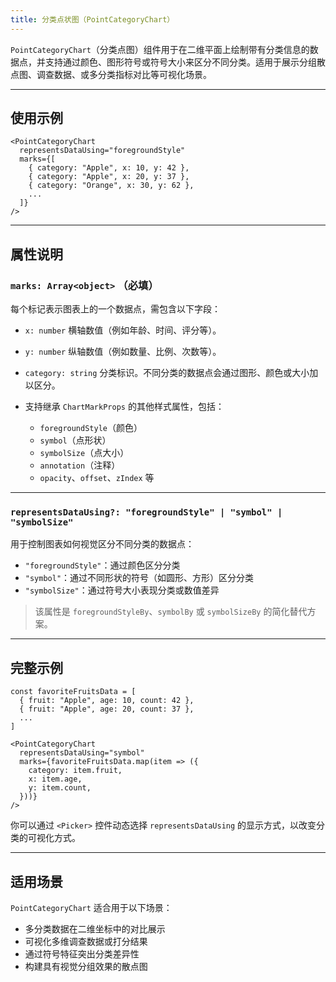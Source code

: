 ```yaml
---
title: 分类点状图（PointCategoryChart）
---
```

`PointCategoryChart`（分类点图）组件用于在二维平面上绘制带有分类信息的数据点，并支持通过颜色、图形符号或符号大小来区分不同分类。适用于展示分组散点图、调查数据、或多分类指标对比等可视化场景。

---

## 使用示例

```tsx
<PointCategoryChart
  representsDataUsing="foregroundStyle"
  marks={[
    { category: "Apple", x: 10, y: 42 },
    { category: "Apple", x: 20, y: 37 },
    { category: "Orange", x: 30, y: 62 },
    ...
  ]}
/>
```

---

## 属性说明

### `marks: Array<object>` **（必填）**

每个标记表示图表上的一个数据点，需包含以下字段：

* `x: number`
  横轴数值（例如年龄、时间、评分等）。

* `y: number`
  纵轴数值（例如数量、比例、次数等）。

* `category: string`
  分类标识。不同分类的数据点会通过图形、颜色或大小加以区分。

* 支持继承 `ChartMarkProps` 的其他样式属性，包括：

  * `foregroundStyle`（颜色）
  * `symbol`（点形状）
  * `symbolSize`（点大小）
  * `annotation`（注释）
  * `opacity`、`offset`、`zIndex` 等

---

### `representsDataUsing?: "foregroundStyle" | "symbol" | "symbolSize"`

用于控制图表如何视觉区分不同分类的数据点：

* `"foregroundStyle"`：通过颜色区分分类
* `"symbol"`：通过不同形状的符号（如圆形、方形）区分分类
* `"symbolSize"`：通过符号大小表现分类或数值差异

> 该属性是 `foregroundStyleBy`、`symbolBy` 或 `symbolSizeBy` 的简化替代方案。

---

## 完整示例

```tsx
const favoriteFruitsData = [
  { fruit: "Apple", age: 10, count: 42 },
  { fruit: "Apple", age: 20, count: 37 },
  ...
]

<PointCategoryChart
  representsDataUsing="symbol"
  marks={favoriteFruitsData.map(item => ({
    category: item.fruit,
    x: item.age,
    y: item.count,
  }))}
/>
```

你可以通过 `<Picker>` 控件动态选择 `representsDataUsing` 的显示方式，以改变分类的可视化方式。

---

## 适用场景

`PointCategoryChart` 适合用于以下场景：

* 多分类数据在二维坐标中的对比展示
* 可视化多维调查数据或打分结果
* 通过符号特征突出分类差异性
* 构建具有视觉分组效果的散点图

